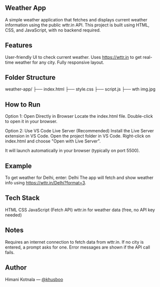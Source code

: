 ## Weather App

A simple weather application that fetches and displays current weather information using the public wttr.in API. This project is built using HTML, CSS, and JavaScript, with no backend required.

## Features

User-friendly UI to check current weather.
Uses https://wttr.in to get real-time weather for any city.
Fully responsive layout.

## Folder Structure
weather-app/
├── index.html
├── style.css
├── script.js
├── wth img.jpg

## How to Run

Option 1:
Open Directly in Browser
Locate the index.html file.
Double-click to open it in your browser.

Option 2:
Use VS Code Live Server (Recommended)
Install the Live Server extension in VS Code.
Open the project folder in VS Code.
Right-click on index.html and choose "Open with Live Server".

It will launch automatically in your browser (typically on port 5500).

## Example

To get weather for Delhi, enter:
Delhi
The app will fetch and show weather info using https://wttr.in/Delhi?format=3.

## Tech Stack

HTML
CSS
JavaScript (Fetch API)
wttr.in for weather data (free, no API key needed)

## Notes

Requires an internet connection to fetch data from wttr.in.
If no city is entered, a prompt asks for one.
Error messages are shown if the API call fails.

## Author

Himani Kotnala — [@khusboo](https://github.com/khusboo1212)
